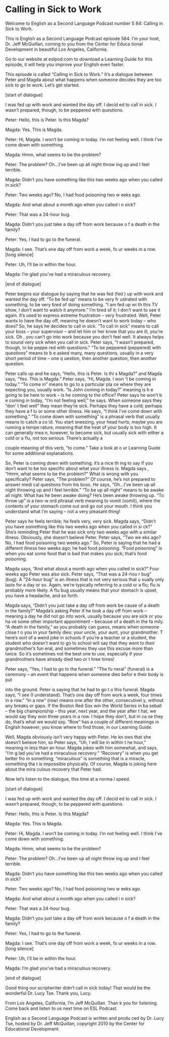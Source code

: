 # Calling in Sick to Work

Welcome to English as a Second Language Podcast number 5 84: Calling in Sick to Work. 

This is English as a Second Language Podcast episode 584.  I’m your host, Dr. Jeff McQuillan, coming to you from the Center for Educa tional Development in beautiful Los Angeles, California. 

Go to our website at eslpod.com to download a Learning  Guide for this episode, it will help you improve your English even faster. 

This episode is called “Calling in Sick to Work.”  It’s a dialogue between Peter and Magda about what happens when someone decides they are too sick to go to work.  Let’s get started. 

[start of dialogue] 

I was fed up with work and wanted the day off.  I decid ed to call in sick.  I wasn’t prepared, though, to be peppered with questions. 

Peter:  Hello, this is Peter.  Is this Magda? 

Magda:  Yes.  This is Magda. 

Peter:  Hi, Magda.  I won’t be coming in today.  I’m  not feeling well.  I think I’ve come down with something. 

Magda:  Hmm, what seems to be the problem? 

Peter:  The problem?  Oh…I’ve been up all night throw ing up and I feel terrible. 

Magda:  Didn’t you have something like this two weeks ago when you called in sick? 

Peter:  Two weeks ago?  No, I had food poisoning two w eeks ago.   

Magda:  And what about a month ago when you called i n sick?   

Peter:  That was a 24-hour bug. 

 Magda:  Didn’t you just take a day off from work because o f a death in the family? 

Peter:  Yes, I had to go to the funeral. 

Magda:  I see.  That’s one day off from work a week, fo ur weeks in a row.  [long silence] 

Peter:  Uh, I’ll be in within the hour. 

Magda:  I’m glad you’ve had a miraculous recovery.   

[end of dialogue] 

Peter begins our dialogue by saying that he was fed (fed ) up with work and wanted the day off.  “To be fed up” means to be very fr ustrated with something, to be very tired of doing something.  “I am fed up wi th this TV show, I don’t want to watch it anymore.”  I’m tired of it; I don’t want  to see it again.  It’s used to express extreme frustration – very frustrated.  Well, Peter  wants to have the day off, meaning he doesn’t want to work today – who does?  So, he says he decides to call in sick.  “To call in sick” means to call your boss – your supervisor – and let him or her know that you are ill, you’re sick.  Oh , you can’t go into work because you don’t feel well.  It always helps to sound very sick when you call in sick.  Peter says, “I wasn’t prepared, though, to be peppe red with questions.” “To be peppered (peppered) with questions” means to b e asked many, many questions, usually in a very short period of time – one q uestion, then another question, then another question. 

Peter calls up and he says, “Hello, this is Peter.  Is thi s Magda?” and Magda says, “Yes.  This is Magda.”  Peter says, “Hi, Magda.  I won ’t be coming in today.”  “To come in” means to go to a particular pla ce where they are expecting you, usually work.  “Is John coming in today?” meaning is h e going to be here to work – is he coming to the office?  Peter says he won’t b e coming in today, “I’m not feeling well,” he says.  When someone says they “don’ t feel well” they mean they’re sick.  Perhaps they have a cold; perhaps they have a f lu or some other illness.  He says, “I think I’ve come down with something.”   “To come down with something” is a phrasal verb that usually means to catch a co ld.  You start sneezing, your head hurts; maybe you are running a tempe rature, meaning that the heat of your body is too high.  It can generally mea n, however, to become sick, but usually sick with either a cold or a flu, not too serious.  There’s actually a  

 couple meaning of this verb, “to come.”  Take a look at o ur Learning Guide for some additional explanations. 

So, Peter is coming down with something; it’s a nice th ing to say if you don’t want to be too specific about what your illness is.  Magda says , “Hmm, what seems to be the problem?”  What is wrong with you specifically?  Peter says, “The problem?”  Of course, he’s not prepared to answer medi cal questions from his boss.  He says, “Oh…I’ve been up all night throwing up and  I feel terrible.”  “To be up all night” means to be awake all night.  What has he been awake doing? He’s been awake throwing up.  “To throw up” is a two-w ord phrasal verb meaning to vomit (vomit), where the contents of your stomach come  out and go out your mouth.  I think you understand what I’m saying – not a very pleasant thing!   

Peter says he feels terrible; he feels very, very sick.  Magda  says, “Didn’t you have something like this two weeks ago when you called in si ck?”  She’s reminding Peter that he was sick only two weeks ago with a  similar illness. Obviously, she doesn’t believe Peter.  Peter says, “Two we eks ago?  No, I had food poisoning two weeks ago.”  So, Peter is saying that he had a different illness two weeks ago; he had food poisoning.  “Food poisoning”  is when you eat some food that is bad that makes you sick; that’s food poisoning.    

Magda says, “And what about a month ago when you called  in sick?”  Four weeks ago Peter was also sick.  Peter says, “That was a 24-hou r bug” (bug).  A “24-hour bug” is an illness that is not very serious that u sually only lasts for a day or so.  Again, we’re typically referring to a cold or a  flu; flu is probably more likely. A flu bug usually means that your stomach is upset, you have a headache, and so forth. 

Magda says, “Didn’t you just take a day off from work be cause of a death in the family?”  Magda’s asking Peter if he took a day off from work – meaning a day he did not go into work, usually because you are sick or you ha ve some other important appointment – because of a death in the fa mily.  “A death in the family,” as you probably can guess, means when someone close t o you in your family dies: your uncle, your aunt, your grandmother.  T here’s sort of a weird joke in schools if you’re a teacher or a student, the student who doesn’t want to go to school will say that they went to their grandmother’s fun eral, and sometimes they use this excuse more than twice.  So it’s sometimes not the best one to use, especially if your grandmothers have already died two or t hree times! 

Peter says, “Yes, I had to go to the funeral.”  “The fu neral” (funeral) is a ceremony – an event that happens when someone dies befor e their body is put  

 into the ground.  Peter is saying that he had to go t o this funeral.  Magda says, “I see (I understand).  That’s one day off from work a week,  four times in a row.” “In a row” (row) means one after the other, consecutivel y, without any breaks or gaps.  If the Boston Red Sox win the World Series in ba seball – the big championship – this year, next year, and the year after t hat, we would say they won three years in a row.  I hope they don’t, but in ca se they do, that’s what we would say.  “Row” has a couple of different meanings in English however; you know where to find those, in our Learning Guide. 

Well, Magda obviously isn’t very happy with Peter.  He kn ows that she doesn’t believe him, so Peter says, “Uh, I will be in within t he hour,” meaning in less than an hour.  Magda jokes with him somewhat, and says, “I’m g lad you’ve had a miraculous recovery.”  “Recovery” is when you get better fro m something; “miraculous” is something that is a miracle, something tha t is impossible physically.  Of course, Magda is joking here about the mira culous recovery that Peter had.   

Now let’s listen to the dialogue, this time at a norma l speed. 

[start of dialogue] 

I was fed up with work and wanted the day off.  I decid ed to call in sick.  I wasn’t prepared, though, to be peppered with questions. 

Peter:  Hello, this is Peter.  Is this Magda? 

Magda:  Yes.  This is Magda. 

Peter:  Hi, Magda.  I won’t be coming in today.  I’m  not feeling well.  I think I’ve come down with something. 

Magda:  Hmm, what seems to be the problem? 

Peter:  The problem?  Oh…I’ve been up all night throw ing up and I feel terrible. 

Magda:  Didn’t you have something like this two weeks ago when you called in sick? 

Peter:  Two weeks ago?  No, I had food poisoning two w eeks ago.   

Magda:  And what about a month ago when you called i n sick?    

 Peter:  That was a 24-hour bug. 

Magda:  Didn’t you just take a day off from work because o f a death in the family? 

Peter:  Yes, I had to go to the funeral. 

Magda:  I see.  That’s one day off from work a week, fo ur weeks in a row.  [long silence] 

Peter:  Uh, I’ll be in within the hour. 

Magda:  I’m glad you’ve had a miraculous recovery.   

[end of dialogue] 

Good thing our scriptwriter didn’t call in sick today!  That would be the wonderful Dr. Lucy Tse.  Thank you, Lucy.   

From Los Angeles, California, I’m Jeff McQuillan.  Than k you for listening.  Come back and listen to us next time on ESL Podcast. 

English as a Second Language Podcast is written and produ ced by Dr. Lucy Tse, hosted by Dr. Jeff McQuillan, copyright 2010 by the Center  for Educational Development.

